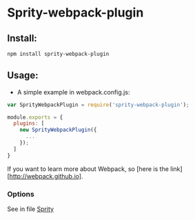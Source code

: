 # Sprity-webpack-plugin

## Install:

```bash
npm install sprity-webpack-plugin
```

## Usage:

- A simple example in webpack.config.js:

```js
var SprityWebpackPlugin = require('sprity-webpack-plugin');

module.exports = {
  plugins: [
    new SprityWebpackPlugin({
      ...
    });
  ]
}
```

If you want to learn more about Webpack, so [here is the link][http://webpack.github.io].

### Options ###

See in file [Sprity](https://github.com/sprity/sprity#options)


